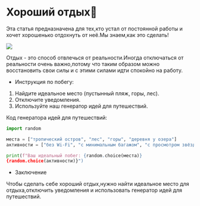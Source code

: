 # Хороший отдых🌊
Эта статья предназначена для тех,кто устал от постоянной работы и хочет хорошенько отдохнуть от неё.Мы знаем,как это сделать!

![](https://sun9-40.userapi.com/impg/f_LKVXRTCZirW46XJGy0oXo8HvWM3zV_yGtyRw/dHvrayyFXEg.jpg?size=848x565&quality=96&sign=73beb9d672be1ed795a729044bea455f&c_uniq_tag=gC8PPYQEn7buV5JvPirVbECMDBkdmT1I2P_vlwvs6yk&type=album)

Отдых - это способ отвлечься от реальности.Иногда отключаться от реальности очень важно,потому что таким образом можно восстановить свои силы и с этими силами идти спокойно на работу.
- Инструкция по побегу:

1. Найдите идеальное место (пустынный пляж, горы, лес).  
2. Отключите уведомления.  
3. Используйте наш генератор идей для путешествий.

Код генератора идей для путешествий:
```python 
import random

места = ["тропический остров", "лес", "горы", "деревня у озера"]
активности = ["без Wi-Fi", "с минимальным багажом", "с просмотром звёзд"]

print(f"Ваш идеальный побег: {random.choice(места)}
{random.choice(активности)}")
```

- Заключение

Чтобы сделать себе хороший отдых,нужно найти идеальное место для отдыха,отключить уведомления и использовать генератор идей для путешествий.
